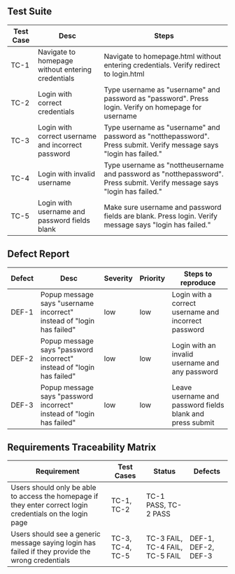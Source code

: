 ## Test Suite
|Test Case| Desc | Steps |
|---------|------|-------|
|TC-1| Navigate to homepage without entering credentials | Navigate to homepage.html without entering credentials. Verify redirect to login.html |
|TC-2| Login with correct credentials | Type username as "username" and password  as "password". Press login. Verify on homepage for username | 
|TC-3| Login with correct username and incorrect password | Type username as "username" and password  as "notthepassword". Press submit. Verify message says "login has failed." |
|TC-4| Login with invalid username | Type username as "nottheusername and password as "notthepassword". Press submit. Verify message says "login has failed." |
|TC-5| Login with username and password fields blank | Make sure username and password fields are blank. Press login. Verify message says "login has failed." |


## Defect Report
|Defect | Desc | Severity | Priority | Steps to reproduce |
|-------|------|----------|----------|--------------------|
|DEF-1   |Popup message says "username incorrect" instead of "login has failed" | low | low | Login with a correct username and incorrect password |
|DEF-2 | Popup message says "password incorrect" instead of "login has failed" | low | low | Login with an invalid username and any password |
|DEF-3 | Popup message says "password incorrect" instead of "login has failed" | low | low | Leave username and password fields blank and press submit |

## Requirements Traceability Matrix
|Requirement| Test Cases | Status | Defects |
|-----------|------------|--------|---------|
|Users should only be able to access the homepage if they enter correct login credentials on the login page | TC-1, TC-2 | TC-1 PASS, TC-2 PASS | |
|Users should see a generic message saying login has failed if they provide the wrong credentials | TC-3, TC-4, TC-5 | TC-3 FAIL, TC-4 FAIL, TC-5 FAIL | DEF-1, DEF-2, DEF-3 |  |